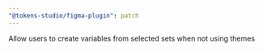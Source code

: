```yaml
---
"@tokens-studio/figma-plugin": patch
---
```


Allow users to create variables from selected sets when not using themes
